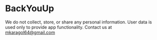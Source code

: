 # BackYouUp
We do not collect, store, or share any personal information. User data is used only to provide app functionality. Contact us at mkaragol64@gmail.com
